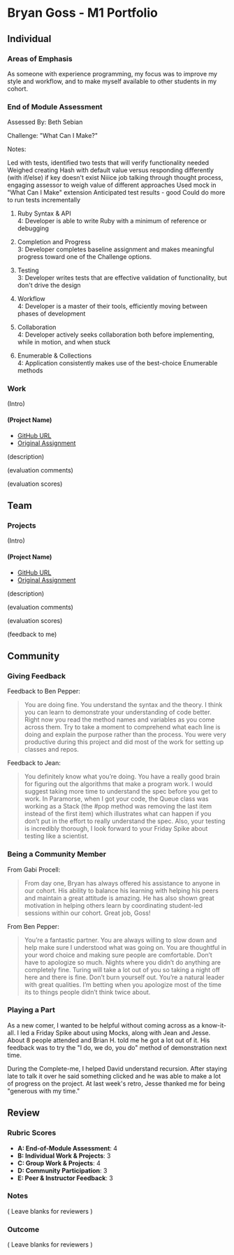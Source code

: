 # Bryan Goss - M1 Portfolio
## Individual

### Areas of Emphasis

As someone with experience programming, my focus was to improve my style and workflow, and to make myself available to other students in my cohort. 

### End of Module Assessment

Assessed By: Beth Sebian

Challenge: "What Can I Make?"

Notes:

Led with tests, identified two tests that will verify functionality needed
Weighed creating Hash with default value versus responding differently (with if/else) if key doesn't exist
Niiice job talking through thought process, engaging assessor to weigh value of different approaches
Used mock in "What Can I Make" extension
Anticipated test results - good
Could do more to run tests incrementally
1. Ruby Syntax & API  
4: Developer is able to write Ruby with a minimum of reference or debugging

2. Completion and Progress  
3: Developer completes baseline assignment and makes meaningful progress toward one of the Challenge options.

3. Testing  
3: Developer writes tests that are effective validation of functionality, but don't drive the design

4. Workflow  
4: Developer is a master of their tools, efficiently moving between phases of development

5. Collaboration  
4: Developer actively seeks collaboration both before implementing, while in motion, and when stuck

6. Enumerable & Collections  
4: Application consistently makes use of the best-choice Enumerable methods

### Work

(Intro)

#### (Project Name)

* [GitHub URL]()
* [Original Assignment]()

(description)

(evaluation comments)

(evaluation scores)

## Team

### Projects

(Intro)

#### (Project Name)

* [GitHub URL](https://github.com/bfpepper/black_thursday)
* [Original Assignment](https://github.com/turingschool/curriculum/blob/master/source/projects/black_thursday.markdown)

(description)

(evaluation comments)

(evaluation scores)

(feedback to me)

## Community

### Giving Feedback

Feedback to Ben Pepper: 

>You are doing fine. You understand the syntax and the theory. I think you can learn to demonstrate your understanding of code better. Right now you read the method names and variables as you come across them. Try to take a moment to comprehend what each line is doing and explain the purpose rather than the process. You were very productive during this project and did most of the work for setting up classes and repos.

Feedback to Jean: 

>You definitely know what you’re doing. You have a really good brain for figuring out the algorithms that make a program work. I would suggest taking more time to understand the spec before you get to work. In Paramorse, when I got your code, the Queue class was working as a Stack (the #pop method was removing the last item instead of the first item) which illustrates what can happen if you don’t put in the effort to really understand the spec. Also, your testing is incredibly thorough, I look forward to your Friday Spike about testing like a scientist.


### Being a Community Member

From Gabi Procell:

>From day one, Bryan has always offered his assistance to anyone in our cohort. His ability to balance his learning with helping his peers and maintain a great attitude is amazing. He has also shown great motivation in helping others learn by coordinating student-led sessions within our cohort. Great job, Goss! 

From Ben Pepper: 

>You’re a fantastic partner.  You are always willing to slow down and help make sure I understood what was going on.  You are thoughtful in your word choice and making sure people are comfortable.  Don’t have to apologize so much.  Nights where you didn’t do anything are completely fine.  Turing will take a lot out of you so taking a night off here and there is fine.  Don’t burn yourself out.  You’re a natural leader with great qualities.  I’m betting when you apologize most of the time its to things people didn’t think twice about.

### Playing a Part

As a new comer, I wanted to be helpful without coming across as a know-it-all. I led a Friday Spike about using Mocks, along with Jean and Jesse. About 8 people attended and Brian H. told me he got a lot out of it. His feedback was to try the "I do, we do, you do" method of demonstration next time. 

During the Complete-me, I helped David understand recursion. After staying late to talk it over he said something clicked and he was able to make a lot of progress on the project. At last week's retro, Jesse thanked me for being "generous with my time." 

## Review

### Rubric Scores

* **A: End-of-Module Assessment**: 4
* **B: Individual Work & Projects**: 3
* **C: Group Work & Projects**: 4
* **D: Community Participation**: 3
* **E: Peer & Instructor Feedback**: 3

### Notes

( Leave blanks for reviewers )

### Outcome

( Leave blanks for reviewers )

